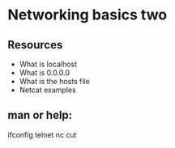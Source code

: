 # Networking basics two

## Resources

- What is localhost
- What is 0.0.0.0
- What is the hosts file
- Netcat examples

## man or help:

ifconfig
telnet
nc
cut